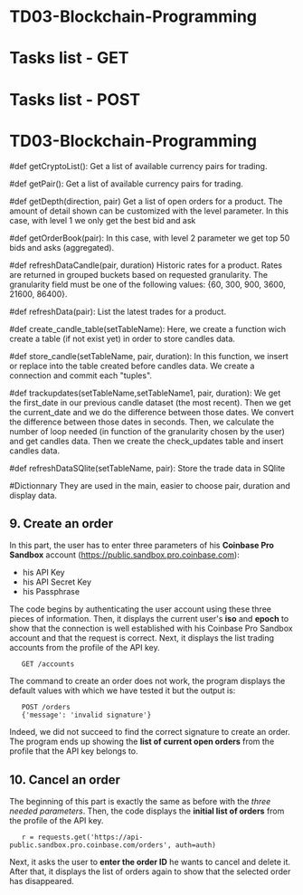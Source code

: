 # TD03-Blockchain-Programming

# Tasks list - GET

# Tasks list - POST
# TD03-Blockchain-Programming

#def getCryptoList():
  Get a list of available currency pairs for trading.
 
#def getPair(): 
  Get a list of available currency pairs for trading.
 
#def getDepth(direction, pair)
  Get a list of open orders for a product. The amount of detail shown can be customized with the level parameter.
  In this case, with level 1 we only get the best bid and ask
  
#def getOrderBook(pair):
  In this case, with level 2 parameter we get top 50 bids and asks (aggregated).

#def refreshDataCandle(pair, duration)
  Historic rates for a product. Rates are returned in grouped buckets based on requested granularity.
  The granularity field must be one of the following values: {60, 300, 900, 3600, 21600, 86400}.

#def refreshData(pair):
  List the latest trades for a product.

#def create_candle_table(setTableName):
  Here, we create a function wich create a table (if not exist yet) in order to store candles data.

#def store_candle(setTableName, pair, duration):
  In this function, we insert or replace into the table created before candles data.
  We create a connection and commit each "tuples".

#def trackupdates(setTableName,setTableName1, pair, duration):
  We get the first_date in our previous candle dataset (the most recent). Then we get the           current_date
  and we do the difference between those dates. We convert the difference between those dates in    seconds. Then, we calculate the number of loop needed (in function of the granularity chosen by the user) and get candles data. Then we create the check_updates table and insert candles data.

#def refreshDataSQlite(setTableName, pair):
  Store the trade data in SQlite

#Dictionnary
  They are used in the main, easier to choose pair, duration and display data.
  
## 9. Create an order
In this part, the user has to enter three parameters of his **Coinbase Pro Sandbox** account (https://public.sandbox.pro.coinbase.com):
- his API Key
- his API Secret Key
- his Passphrase

The code begins by authenticating the user account using these three pieces of information. Then, it displays the current user's **iso** 
and **epoch** to show that the connection is well established with his Coinbase Pro Sandbox account and that the request is correct.
Next, it displays the list trading accounts from the profile of the API key.

       GET /accounts
The command to create an order does not work, the program displays the default values with which we have tested it but the output is:

       POST /orders
       {'message': 'invalid signature'}
Indeed, we did not succeed to find the correct signature to create an order.
The program ends up showing the **list of current open orders** from the profile that the API key belongs to.


## 10. Cancel an order
The beginning of this part is exactly the same as before with the *three needed parameters*.
Then, the code displays the **initial list of orders** from the profile of the API key.

       r = requests.get('https://api-public.sandbox.pro.coinbase.com/orders', auth=auth)
Next, it asks the user to **enter the order ID** he wants to cancel and delete it.
After that, it displays the list of orders again to show that the selected order has disappeared.
